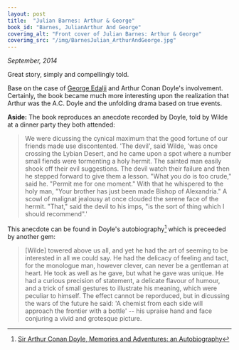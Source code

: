 ```yaml
---
layout: post
title:  "Julian Barnes: Arthur & George"
book_id: "Barnes, JulianArthur And George"
coverimg_alt: "Front cover of Julian Barnes: Arthur & George"
coverimg_src: "/img/BarnesJulian_ArthurAndGeorge.jpg"
---
```


_September, 2014_

Great story, simply and compellingly told.

Base on the case of
[George Edalji](https://en.wikipedia.org/wiki/George_Edalji) and
Arthur Conan Doyle's involvement. Certainly, the book became much more
interesting upon the realization that Arthur was the A.C. Doyle and
the unfolding drama based on true events.

__Aside:__ The book reproduces an anecdote recorded by Doyle, told by
Wilde at a dinner party they both attended:

> We were dicussing the cynical maximum that the good fortune of our
> friends made use discontented. 'The devil', said Wilde, 'was once
> crossing the Lybian Desert, and he came upon a spot where a number
> small fiends were tormenting a holy hermit. The sainted man easily
> shook off their evil suggestions. The devil watch their failure
> and then he stepped forward to give them a lesson. "What you do is
> too crude," said he. "Permit me for one moment."  With that he
> whispered to the holy man, "Your brother has just been made Bishop
> of Alexandria." A scowl of malignat jealousy at once clouded the
> serene face of the hermit. "That," said the devil to his imps, "is
> the sort of thing which I should recommend".'

This anecdote can be found in Doyle's autobiography[^1] which is
preceeded by another gem:

> [Wilde] towered above us all, and yet he had the art of seeming to
> be interested in all we could say. He had the delicacy of feeling
> and tact, for the monologue man, however clever, can never be a
> gentleman at heart. He took as well as he gave, but what he gave was
> unique. He had a curious precision of statement, a delicate flavour
> of humour, and a trick of small gestures to illustrate his meaning,
> which were peculiar to himself. The effect cannot be reporduced, but
> in dicussing the wars of the future he said: 'A chemist from each
> side will approach the frontier with a bottle' -- his upraise hand
> and face conjuring a vivid and grotesque picture.

[^1]: [Sir Arthur Conan Doyle, Memories and Adventures: an Autobiography](http://books.google.com.au/books?id=pvE6R9IvsXUC&pg=PA66&lpg=PA66#v=onepage&q&f=false)
